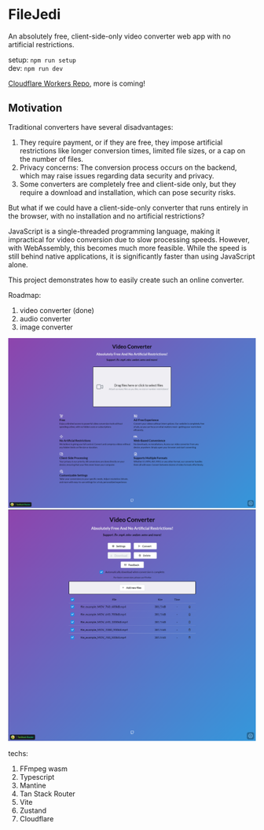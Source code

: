 # FileJedi

An absolutely free, client-side-only video converter web app with no artificial restrictions.

setup: `npm run setup`  
dev: `npm run dev`

[Cloudflare Workers Repo](https://github.com/tylim88/File-Jedi-Workers), more is coming!

## Motivation

Traditional converters have several disadvantages:

1. They require payment, or if they are free, they impose artificial restrictions like longer conversion times, limited file sizes, or a cap on the number of files.
2. Privacy concerns: The conversion process occurs on the backend, which may raise issues regarding data security and privacy.
3. Some converters are completely free and client-side only, but they require a download and installation, which can pose security risks.

But what if we could have a client-side-only converter that runs entirely in the browser, with no installation and no artificial restrictions?

JavaScript is a single-threaded programming language, making it impractical for video conversion due to slow processing speeds. However, with WebAssembly, this becomes much more feasible. While the speed is still behind native applications, it is significantly faster than using JavaScript alone.

This project demonstrates how to easily create such an online converter.

Roadmap:

1. video converter (done)
2. audio converter
3. image converter

![homepage](./homepage.png)
![homepage2](./homepage2.png)

techs:

1. FFmpeg wasm
2. Typescript
3. Mantine
4. Tan Stack Router
5. Vite
6. Zustand
7. Cloudflare
